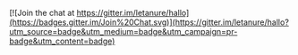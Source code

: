 


[![Join the chat at https://gitter.im/letanure/hallo](https://badges.gitter.im/Join%20Chat.svg)](https://gitter.im/letanure/hallo?utm_source=badge&utm_medium=badge&utm_campaign=pr-badge&utm_content=badge)